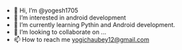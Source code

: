 - 👋 Hi, I’m @yogesh1705
- 👀 I’m interested in android development
- 🌱 I’m currently learning Pythin and Android development.
- 💞️ I’m looking to collaborate on ...
- 📫 How to reach me yogichaubey12@gmail.com

<!---
yogesh1705/yogesh1705 is a ✨ special ✨ repository because its `README.md` (this file) appears on your GitHub profile.
You can click the Preview link to take a look at your changes.
--->
